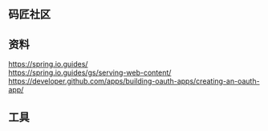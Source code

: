 ## 码匠社区

## 资料
https://spring.io.guides/<br/>
https://spring.io.guides/gs/serving-web-content/<br/>
https://developer.github.com/apps/building-oauth-apps/creating-an-oauth-app/<br/>


## 工具